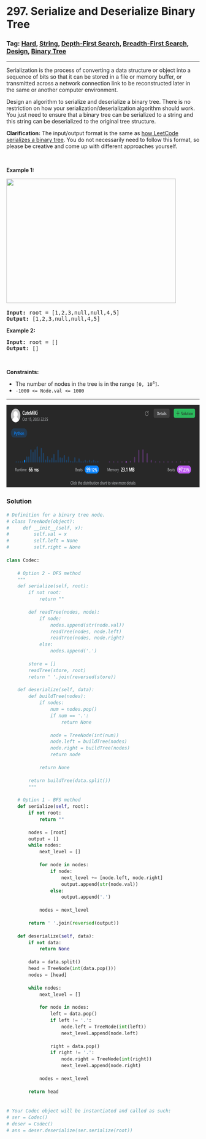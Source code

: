 # 297. Serialize and Deserialize Binary Tree
### Tag: [Hard](https://github.com/TheOnlyMiki/LeetCode-For-Fun/tree/main#hard-level), [String](https://github.com/TheOnlyMiki/LeetCode-For-Fun/tree/main#string), [Depth-First Search](https://github.com/TheOnlyMiki/LeetCode-For-Fun/tree/main#depth-first-search), [Breadth-First Search](https://github.com/TheOnlyMiki/LeetCode-For-Fun/tree/main#breadth-first-search), [Design](https://github.com/TheOnlyMiki/LeetCode-For-Fun/tree/main#design), [Binary Tree](https://github.com/TheOnlyMiki/LeetCode-For-Fun/tree/main#binary-tree)
---
<div class="px-5 pt-4"><div class="flex"></div><div class="xFUwe" data-track-load="description_content"><p>Serialization is the process of converting a data structure or object into a sequence of bits so that it can be stored in a file or memory buffer, or transmitted across a network connection link to be reconstructed later in the same or another computer environment.</p>

<p>Design an algorithm to serialize and deserialize a binary tree. There is no restriction on how your serialization/deserialization algorithm should work. You just need to ensure that a binary tree can be serialized to a string and this string can be deserialized to the original tree structure.</p>

<p><strong>Clarification:</strong> The input/output format is the same as <a href="https://support.leetcode.com/hc/en-us/articles/360011883654-What-does-1-null-2-3-mean-in-binary-tree-representation-" target="_blank">how LeetCode serializes a binary tree</a>. You do not necessarily need to follow this format, so please be creative and come up with different approaches yourself.</p>

<p>&nbsp;</p>
<p><strong class="example">Example 1:</strong></p>
<img alt="" src="https://assets.leetcode.com/uploads/2020/09/15/serdeser.jpg" style="width: 442px; height: 324px;">
<pre><strong>Input:</strong> root = [1,2,3,null,null,4,5]
<strong>Output:</strong> [1,2,3,null,null,4,5]
</pre>

<p><strong class="example">Example 2:</strong></p>

<pre><strong>Input:</strong> root = []
<strong>Output:</strong> []
</pre>

<p>&nbsp;</p>
<p><strong>Constraints:</strong></p>

<ul>
	<li>The number of nodes in the tree is in the range <code>[0, 10<sup>4</sup>]</code>.</li>
	<li><code>-1000 &lt;= Node.val &lt;= 1000</code></li>
</ul>
</div></div>

---
<img src="Submit.png" width="700" height="215" />

### Solution

```python
# Definition for a binary tree node.
# class TreeNode(object):
#     def __init__(self, x):
#         self.val = x
#         self.left = None
#         self.right = None

class Codec:

    # Option 2 - DFS method
    """
    def serialize(self, root):
        if not root:
            return ""

        def readTree(nodes, node):
            if node:
                nodes.append(str(node.val))
                readTree(nodes, node.left)
                readTree(nodes, node.right)
            else:
                nodes.append('.')

        store = []
        readTree(store, root)
        return ' '.join(reversed(store))

    def deserialize(self, data):
        def buildTree(nodes):
            if nodes:
                num = nodes.pop()
                if num == '.':
                    return None

                node = TreeNode(int(num))
                node.left = buildTree(nodes)
                node.right = buildTree(nodes)
                return node

            return None
        
        return buildTree(data.split())
        """

    # Option 1 - BFS method
    def serialize(self, root):
        if not root:
            return ""

        nodes = [root]
        output = []
        while nodes:
            next_level = []

            for node in nodes:
                if node:
                    next_level += [node.left, node.right]
                    output.append(str(node.val))
                else:
                    output.append('.')

            nodes = next_level
        
        return ' '.join(reversed(output))

    def deserialize(self, data):
        if not data:
            return None

        data = data.split()
        head = TreeNode(int(data.pop()))
        nodes = [head]

        while nodes:
            next_level = []

            for node in nodes:
                left = data.pop()
                if left != '.':
                    node.left = TreeNode(int(left))
                    next_level.append(node.left)

                right = data.pop()
                if right != '.':
                    node.right = TreeNode(int(right))
                    next_level.append(node.right)
                
            nodes = next_level
        
        return head
        

# Your Codec object will be instantiated and called as such:
# ser = Codec()
# deser = Codec()
# ans = deser.deserialize(ser.serialize(root))
```
